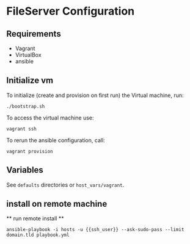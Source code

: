 # FileServer Configuration

## Requirements

- Vagrant
- VirtualBox
- ansible


## Initialize vm

To initialize (create and provision on first run) the Virtual machine, run:

    ./bootstrap.sh

To access the virtual machine use:

    vagrant ssh

To rerun the ansible configuration, call:

    vagrant provision

## Variables

See `defaults` directories or `host_vars/vagrant`.


## install on remote machine

** run remote install **

    ansible-playbook -i hosts -u {{ssh_user}} --ask-sudo-pass --limit domain.tld playbook.yml
